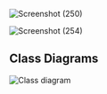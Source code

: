 
![Screenshot (250)](https://user-images.githubusercontent.com/98865009/160227491-9d9e2d8c-5107-4333-991c-24014eb31101.png)


![Screenshot (254)](https://user-images.githubusercontent.com/98865009/160232072-d3e1e065-cf93-450c-828f-b0daa9381a3b.png)

## Class Diagrams


![Class diagram](https://user-images.githubusercontent.com/47137831/160238303-b60b646a-c5d7-41d9-83b1-bb59ab6d3ac7.png)
